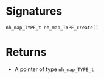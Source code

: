 <!-- start reference -->

# Signatures

```c
nh_map_TYPE_t nh_map_TYPE_create()
```

# Returns

- A pointer of type `nh_map_TYPE_t`

<!-- end reference -->

